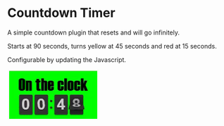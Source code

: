 # Countdown Timer
A simple countdown plugin that resets and will go infinitely.

Starts at 90 seconds, turns yellow at 45 seconds and red at 15 seconds.

Configurable by updating the Javascript.

![thumb](img/thumb2.gif)
